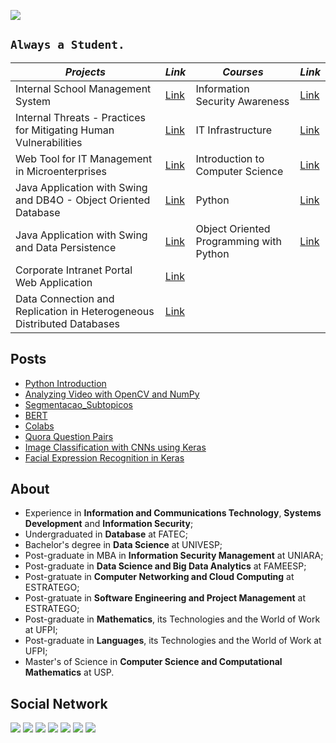 <a href="https://fertorresfs.github.io/" target="_blank"><img src="https://sn3301files.storage.live.com/y4mNCIAmDTGUWrNF_Sb6sshWIrO3WtI2jkTREJIJ0HK956N20KLStSkKiFNV_xHoVau_EbGBgSlhs9A7Gk0r4dP_rXc090cTtcgvQRwoktKvyJR_iD0sQISZCfjnXGNeEXhjJ-98m6fI3ftyHCpbezy9lEeFTsSJ2Ex4gsrt0EQvOF3kvG52qffab-Rfv0O50Eqrg7tJOxtsKf79mDbVu8JfA/GitHub%20Banner_png.png?psid=1&width=1366&height=415"/></a>

## `Always a Student.`

_Projects_ | _Link_ | _Courses_ | _Link_
--- | --- | --- | --- |
Internal School Management System | [Link](url) | Information Security Awareness| [Link](url)
Internal Threats - Practices for Mitigating Human Vulnerabilities | [Link](url) | IT Infrastructure | [Link](url)
Web Tool for IT Management in Microenterprises | [Link](url) | Introduction to Computer Science | [Link](intro_ciencia_comp.md)
Java Application with Swing and DB4O - Object Oriented Database | [Link](url) | Python | [Link](url)
Java Application with Swing and Data Persistence | [Link](url) | Object Oriented Programming with Python | [Link](url)
Corporate Intranet Portal Web Application | [Link](url) |
Data Connection and Replication in Heterogeneous Distributed Databases | [Link](url) |

## Posts

- [Python Introduction](https://github.com/fertorresfs/python_introduction)
- [Analyzing Video with OpenCV and NumPy](https://github.com/fertorresfs/Analyzing-Video-with-OpenCV-and-NumPy)
- [Segmentacao_Subtopicos](https://github.com/fertorresfs/segmentacao_subtopicos)
- [BERT](https://github.com/fertorresfs/bert)
- [Colabs](https://github.com/fertorresfs/colabs)
- [Quora Question Pairs](https://github.com/fertorresfs/quora_question_pairs)
- [Image Classification with CNNs using Keras](https://github.com/fertorresfs/Image-Classification-with-CNNs-using-Keras)
- [Facial Expression Recognition in Keras](https://github.com/fertorresfs/Facial-Expression-Recognition-in-Keras)

## About

- Experience in **Information and Communications Technology**, **Systems Development** and **Information Security**;
- Undergraduated in **Database** at FATEC;
- Bachelor's degree in **Data Science** at UNIVESP;
- Post-graduate in MBA in **Information Security Management** at UNIARA;
- Post-graduate in **Data Science and Big Data Analytics** at FAMEESP;
- Post-gratuate in **Computer Networking and Cloud Computing** at ESTRATEGO;
- Post-gratuate in **Software Engineering and Project Management** at ESTRATEGO;
- Post-graduate in **Mathematics**, its Technologies and the World of Work at UFPI;
- Post-graduate in **Languages**, its Technologies and the World of Work at UFPI;
- Master's of Science in **Computer Science and Computational Mathematics** at USP.

## Social Network

<a href="http://lattes.cnpq.br/1753444674645242" target="_blank"><img src="https://img.icons8.com/ios-filled/50/000000/contract-job.png"/></a>
<a href="https://github.com/fertorresfs" target="_blank"><img src="https://img.icons8.com/ios/50/000000/github--v1.png"/></a>
<a href="https://www.facebook.com/fertorresfs" target="_blank"><img src="https://img.icons8.com/ios/50/000000/facebook-new.png"/></a>
<a href="https://twitter.com/fertorresfs" target="_blank"><img src="https://img.icons8.com/ios/50/000000/twitter--v1.png"/></a>
<a href="https://orcid.org/0000-0002-8212-4976" target="_blank"><img src="https://img.icons8.com/windows/50/000000/orcid.png"/></a>
<a href="https://www.linkedin.com/in/fertorresfs/" target="_blank"><img src="https://img.icons8.com/ios/50/000000/linkedin-circled--v1.png"/></a>
<a href="https://gitlab.com/fertorresfs" target="_blank"><img src="https://img.icons8.com/ios/50/000000/gitlab.png"/></a>






